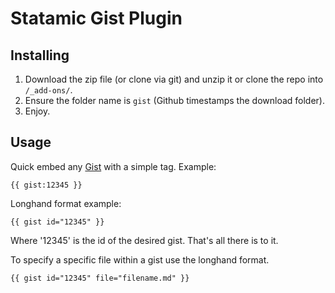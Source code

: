 Statamic Gist Plugin
================================

## Installing
1. Download the zip file (or clone via git) and unzip it or clone the repo into `/_add-ons/`.
2. Ensure the folder name is `gist` (Github timestamps the download folder).
3. Enjoy.

## Usage

Quick embed any [Gist](https://gist.github.com/) with a simple tag. Example:

    {{ gist:12345 }}

Longhand format example:

    {{ gist id="12345" }}

Where '12345' is the id of the desired gist. That's all there is to it.

To specify a specific file within a gist use the longhand format.

    {{ gist id="12345" file="filename.md" }}
